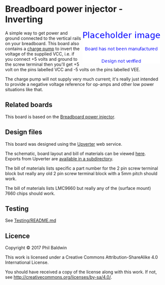 # Breadboard power injector - Inverting

<img align="right" src="../_common/PlaceholderImage.png">

A simple way to get power and ground connected to the vertical rails on your breadboard. This board also contains a [charge pump](https://en.wikipedia.org/wiki/Charge_pump) to invert the voltage of the supplied VCC, i.e. if you connect +5 volts and ground to the screw terminal then you'll get +5 volt on the pins labelled VCC and -5 volts on the pins labelled VEE.

The charge pump will not supply very much current; it's really just intended to provide a negative voltage reference for op-amps and other low power situations like that.

## Related boards

This board is based on the [Breadboard power injector](../Breadboard%20power%20injector/).

## Design files

This board was designed using the [Upverter](https://upverter.com) web service.

The schematic, board layout and bill of materials can be viewed [here](https://upverter.com/Trebuchetindustries/6bba28dd442039e4/Breadboard-power-injector---Inverting/). Exports from Upverter are [available in a subdirectory](./Upverter%20exports).

The bill of materials lists specific a part number for the 2 pin screw terminal block but really any old 2 pin screw terminal block with a 5mm pitch should work.

The bill of materials lists LMC9660 but really any of the (surface mount) 7660 chips should work.

## Testing

See [Testing/README.md](./Testing/README.md)

## Licence

Copyright © 2017 Phil Baldwin

This work is licensed under a Creative Commons Attribution-ShareAlike 4.0 International License.

You should have received a copy of the license along with this work. If not, see <http://creativecommons.org/licenses/by-sa/4.0/>.
